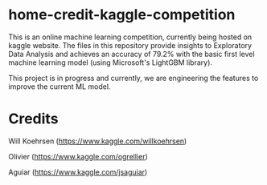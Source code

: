 # home-credit-kaggle-competition
This is an online machine learning competition, currently being hosted on kaggle website. The files in this repository provide insights to 
Exploratory Data Analysis and achieves an accuracy of 79.2% with the basic first level machine learning model 
(using Microsoft's LightGBM library).

This project is in progress and currently, we are engineering the features to improve the current ML model.  

# Credits 
Will Koehrsen (https://www.kaggle.com/willkoehrsen)

Olivier (https://www.kaggle.com/ogrellier)

Aguiar (https://www.kaggle.com/jsaguiar)
